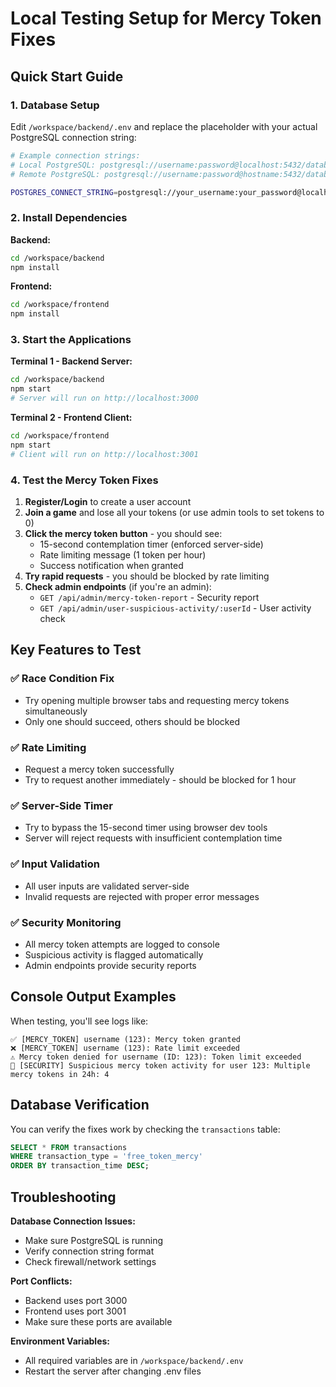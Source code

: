 # Local Testing Setup for Mercy Token Fixes

## Quick Start Guide

### 1. Database Setup
Edit `/workspace/backend/.env` and replace the placeholder with your actual PostgreSQL connection string:

```bash
# Example connection strings:
# Local PostgreSQL: postgresql://username:password@localhost:5432/database_name
# Remote PostgreSQL: postgresql://username:password@hostname:5432/database_name

POSTGRES_CONNECT_STRING=postgresql://your_username:your_password@localhost:5432/your_database
```

### 2. Install Dependencies

**Backend:**
```bash
cd /workspace/backend
npm install
```

**Frontend:**
```bash
cd /workspace/frontend
npm install
```

### 3. Start the Applications

**Terminal 1 - Backend Server:**
```bash
cd /workspace/backend
npm start
# Server will run on http://localhost:3000
```

**Terminal 2 - Frontend Client:**
```bash
cd /workspace/frontend
npm start
# Client will run on http://localhost:3001
```

### 4. Test the Mercy Token Fixes

1. **Register/Login** to create a user account
2. **Join a game** and lose all your tokens (or use admin tools to set tokens to 0)
3. **Click the mercy token button** - you should see:
   - 15-second contemplation timer (enforced server-side)
   - Rate limiting message (1 token per hour)
   - Success notification when granted
4. **Try rapid requests** - you should be blocked by rate limiting
5. **Check admin endpoints** (if you're an admin):
   - `GET /api/admin/mercy-token-report` - Security report
   - `GET /api/admin/user-suspicious-activity/:userId` - User activity check

## Key Features to Test

### ✅ **Race Condition Fix**
- Try opening multiple browser tabs and requesting mercy tokens simultaneously
- Only one should succeed, others should be blocked

### ✅ **Rate Limiting**
- Request a mercy token successfully
- Try to request another immediately - should be blocked for 1 hour

### ✅ **Server-Side Timer**
- Try to bypass the 15-second timer using browser dev tools
- Server will reject requests with insufficient contemplation time

### ✅ **Input Validation**
- All user inputs are validated server-side
- Invalid requests are rejected with proper error messages

### ✅ **Security Monitoring**
- All mercy token attempts are logged to console
- Suspicious activity is flagged automatically
- Admin endpoints provide security reports

## Console Output Examples

When testing, you'll see logs like:
```
✅ [MERCY_TOKEN] username (123): Mercy token granted
❌ [MERCY_TOKEN] username (123): Rate limit exceeded
⚠️ Mercy token denied for username (ID: 123): Token limit exceeded
🚨 [SECURITY] Suspicious mercy token activity for user 123: Multiple mercy tokens in 24h: 4
```

## Database Verification

You can verify the fixes work by checking the `transactions` table:
```sql
SELECT * FROM transactions 
WHERE transaction_type = 'free_token_mercy' 
ORDER BY transaction_time DESC;
```

## Troubleshooting

**Database Connection Issues:**
- Make sure PostgreSQL is running
- Verify connection string format
- Check firewall/network settings

**Port Conflicts:**
- Backend uses port 3000
- Frontend uses port 3001
- Make sure these ports are available

**Environment Variables:**
- All required variables are in `/workspace/backend/.env`
- Restart the server after changing .env files